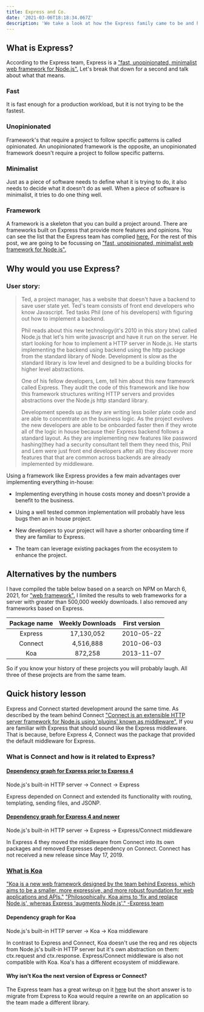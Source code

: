 ```yaml
---
title: Express and Co.
date: '2021-03-06T18:18:34.067Z'
description: 'We take a look at how the Express family came to be and how they are related.'
---
```


## What is Express?

According to the Express team, Express is a ["fast, unopinionated, minimalist web framework for Node.js".](https://expressjs.com/) 
Let's break that down for a second and talk about what that means.

### Fast

It is fast enough for a production workload, but it is not trying to be the fastest.

### Unopinionated

Framework's that require a project to follow specific patterns is called opinionated.
An unopinionated framework is the opposite, an unopinionated framework doesn't require a project to follow specific patterns.

### Minimalist

Just as a piece of software needs to define what it is trying to do, it also needs to decide what it doesn't do as well.
When a piece of software is minimalist, it tries to do one thing well.

### Framework

A framework is a skeleton that you can build a project around.
There are frameworks built on Express that provide more features and opinions.
You can see the list that the Express team has complied [here.](http://Expressjs.com/en/resources/frameworks.html)
For the rest of this post, we are going to be focussing on ["fast, unopinionated, minimalist web framework for Node.js".](https://expressjs.com/)

## Why would you use Express?

### User story:

> Ted, a project manager, has a website that doesn't have a backend to save user state yet.
> Ted's team consists of front end developers who know Javascript.
> Ted tasks Phil (one of his developers) with figuring out how to implement a backend.
>
>
> Phil reads about this new technology(it's 2010 in this story btw) called Node.js that let's him write javascript and have it run on the server.
> He start looking for how to implement a HTTP server in Node.js.
> He starts implementing the backend using backend using the http package from the standard library of Node.
> Development is slow as the standard library is low level and designed to be a building blocks for higher level abstractions.
>
>
> One of his fellow developers, Lem, tell him about this new framework called Express.
> They audit the code of this framework and like how this framework structures writing HTTP servers and provides abstractions over the Node.js http standard library.
>
>
> Development speeds up as they are writing less boiler plate code and are able to concentrate on the business logic.
> As the project evolves the new developers are able to be onboarded faster then if they wrote all of the logic in house because their Express backend follows a standard layout.
> As they are implementing new features like password hashing(they had a security consultant tell them they need this, Phil and Lem were just front end developers after all) they discover more features that that are common across backends are already implemented by middleware.

Using a framework like Express provides a few main advantages over implementing everything in-house:

- Implementing everything in house costs money and doesn't provide a benefit to the business.

- Using a well tested common implementation will probably have less bugs then an in house project.

- New developers to your project will have a shorter onboarding time if they are familiar to Express.

- The team can leverage existing packages from the ecosystem to enhance the project.

## Alternatives by the numbers

I have compiled the table below based on a search on NPM on March 6, 2021, for ["web framework".](https://www.npmjs.com/search?q=web%20framework&ranking=popularity)
I limited the results to web frameworks for a server with greater than 500,000 weekly downloads. I also removed any frameworks based on Express.

| **Package name** | **Weekly Downloads** | **First version** |
| :--------------: | :------------------: | :---------------: |
|     Express      |      17,130,052      |    2010-05-22     |
|     Connect      |      4,516,888       |    2010-06-03     |
|       Koa        |       872,258        |    2013-11-07     |

So if you know your history of these projects you will probably laugh.
All three of these projects are from the same team.

## Quick history lesson

Express and Connect started development around the same time.
As described by the team behind Connect ["Connect is an extensible HTTP server framework for Node.js using 'plugins' known as middleware".](https://github.com/senchalabs/connect)
If you are familiar with Express that should sound like the Express middleware.
That is because, before Express 4, Connect was the package that provided the default middleware for Express.

### What is Connect and how is it related to Express?

#### [Dependency graph for Express prior to Express 4](https://Expressjs.com/en/guide/migrating-4.html#core-changes)

Node.js's built-in HTTP server &rightarrow; Connect &rightarrow; Express

Express depended on Connect and extended its functionality with routing, templating, sending files, and JSONP.

#### [Dependency graph for Express 4 and newer](https://Expressjs.com/en/guide/migrating-4.html#core-changes)

Node.js's built-in HTTP server &rightarrow; Express &rightarrow; Express/Connect middleware

In Express 4 they moved the middleware from Connect into its own packages and removed Expresses dependency on Connect.
Connect has not received a new release since May 17, 2019.

### [What is Koa](https://Koajs.com/)

["Koa is a new web framework designed by the team behind Express, which aims to be a smaller, more expressive, and more robust foundation for web applications and APIs."](https://Koajs.com/) ["Philosophically, Koa aims to 'fix and replace Node.js', whereas Express 'augments Node.js'." -Express team](https://github.com/Koajs/Koa/blob/master/docs/Koa-vs-Express.md)

#### Dependency graph for Koa

Node.js's built-in HTTP server &rightarrow; Koa &rightarrow; Koa middleware

In contrast to Express and Connect, Koa doesn't use the req and res objects from Node.js's built-in HTTP server but it's own abstraction on them: ctx.request and ctx.response. Express/Connect middleware is also not compatible with Koa. Koa's has a different ecosystem of middleware.

#### Why isn't Koa the next version of Express or Connect?

The Express team has a great writeup on it [here](https://github.com/Koajs/Koa/blob/master/docs/Koa-vs-Express.md) but the short answer is to migrate from Express to Koa would require a rewrite on an application so the team made a different library.
